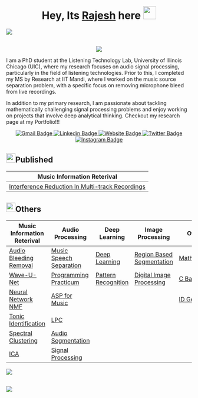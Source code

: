 
<p align="center">
  <h1 align="center">Hey, Its <a href="https://sites.google.com/view/rajesh-r/">Rajesh</a> here <img src="https://media.giphy.com/media/hvRJCLFzcasrR4ia7z/giphy.gif" width="35"></h1>
</p>

<img src="https://user-images.githubusercontent.com/73097560/115834477-dbab4500-a447-11eb-908a-139a6edaec5c.gif"><br><br>



<p align="center">
  <a href="https://github.com/DenverCoder1/readme-typing-svg"><img src="https://readme-typing-svg.herokuapp.com?font=Time+New+Roman&color=cyan&size=25&center=true&vCenter=true&width=600&height=100&lines=வணக்கம்+உலகம்+&hearts;++;PhD+Student+at+UIC;Previously+MS+by+Research+@+IIT+Mandi;Audio+Signal+Processing+and+Deep+Learning;Love+for+Math+and+AI+&hearts"></a>
</p>

I am a PhD student at the Listening Technology Lab, University of Illinois Chicago (UIC), where my research focuses on audio signal processing, particularly in the field of listening technologies. Prior to this, I completed my MS by Research at IIT Mandi, where I worked on the music source separation problem, with a specific focus on removing microphone bleed from live recordings.

In addition to my primary research, I am passionate about tackling mathematically challenging signal processing problems and enjoy working on projects that involve deep analytical thinking. Checkout my research page at my Portfolio!!!


<p align="center">
  <a href="mailto:rajesh.krsk@gmail.com">
    <img alt="Gmail Badge" src="https://img.shields.io/badge/-Personal%20Mail-c14438?style=flat&logo=Gmail&logoColor=white" />
  </a>
  <a href="https://www.linkedin.com/in/rajeshrrajeshr/">
    <img alt="Linkedin Badge" src="https://img.shields.io/badge/-LinkedIn-blue?style=flat&logo=Linkedin&logoColor=white" />
  </a>
  <a href="https://sites.google.com/view/rajesh-r/">
    <img alt="Website Badge" src="https://img.shields.io/badge/-Portfolio-47CCCC?style=flat&logo=Google-Chrome&logoColor=white" />
  </a>
  <a href="https://twitter.com/Rajesh_smartino">
    <img alt="Twitter Badge" src="https://img.shields.io/badge/-Twitter-1ca0f1?style=flat&labelColor=1ca0f1&logo=twitter&logoColor=white" />
  </a>
  <a href="https://www.instagram.com/its.mr.zero/">
    <img alt="Instagram Badge" src="https://img.shields.io/badge/-Instagram-purple?style=flat&logo=instagram&logoColor=white" />
  </a>
</p>



## <img src="https://media2.giphy.com/media/QssGEmpkyEOhBCb7e1/giphy.gif?cid=ecf05e47a0n3gi1bfqntqmob8g9aid1oyj2wr3ds3mg700bl&rid=giphy.gif" width ="25"><b>Published</b>

| Music Information Reterival |
|------|
|[Interference Reduction In Multi-track Recordings](https://github.com/its-rajesh/IRMR)| 

## <img src="https://media2.giphy.com/media/QssGEmpkyEOhBCb7e1/giphy.gif?cid=ecf05e47a0n3gi1bfqntqmob8g9aid1oyj2wr3ds3mg700bl&rid=giphy.gif" width ="25"><b>Others</b>


| Music Information Reterival | Audio Processing | Deep Learning | Image Processing | Others |
|------|-----|-----|-----|-----|
|[Audio Bleeding Removal](https://github.com/its-rajesh/Audio-Bleeding-Removal)|  [Music Speech Separation](https://github.com/its-rajesh/Music-Speech-Separation) | [Deep Learning](https://github.com/its-rajesh/Deep-Learning) | [Region Based Segmentation](https://github.com/its-rajesh/Region-Based-Segmentation) | [Mathematics](https://github.com/its-rajesh/Mathematics) |
|[Wave-U-Net](https://github.com/its-rajesh/Wave-U-Net)|  [Programming Practicum](https://github.com/its-rajesh/Programming-Practicum) | [Pattern Recognition](https://github.com/its-rajesh/Pattern-Recognition)  | [Digital Image Processing](https://github.com/its-rajesh/Digital-Image-Processing) |  [C Basics](https://github.com/its-rajesh/CBasicsCode) |
|[Neural Network NMF](https://github.com/its-rajesh/Neural-Network-Alternative-to-NMF)|  [ASP for Music](https://github.com/its-rajesh/Audio-Signal-Processing-for-Music-Applications)  |  | | [ID Gen](https://github.com/its-rajesh/RSquareAcademy)
|[Tonic Identification](https://github.com/its-rajesh/Tonic-Identification)|  [LPC](https://github.com/its-rajesh/Linear-Predictive-Coding-of-Speech-Signals) |  |  |
|[Spectral Clustering](https://github.com/its-rajesh/Song-Structure-Using-Spectral-Clustering)|  [Audio Segmentation](https://github.com/its-rajesh/Audio-Segmentation) |  |  |
|[ICA](https://github.com/its-rajesh/Independent-Component-Analysis)|  [Signal Processing](https://github.com/its-rajesh/Signal-Processing-Python)  |  |  |
  

<img src="https://user-images.githubusercontent.com/73097560/115834477-dbab4500-a447-11eb-908a-139a6edaec5c.gif"><br><br>


![](https://komarev.com/ghpvc/?username=its-rajesh&color=red&style=for-the-badge&label=VIEWERS+COUNT)
